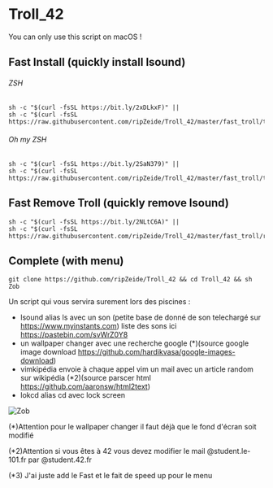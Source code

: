 # Troll_42

You can only use this script on macOS !

## Fast Install (quickly install lsound)

###### ZSH
```shell
sh -c "$(curl -fsSL https://bit.ly/2xDLkxF)" ||
sh -c "$(curl -fsSL https://raw.githubusercontent.com/ripZeide/Troll_42/master/fast_troll/troll_zsh.sh)"
```
###### Oh my ZSH
```shell
sh -c "$(curl -fsSL https://bit.ly/2SaN379)" ||
sh -c "$(curl -fsSL https://raw.githubusercontent.com/ripZeide/Troll_42/master/fast_troll/troll_oh_my_zsh.sh)"
```

## Fast Remove Troll (quickly remove lsound)

```shell
sh -c "$(curl -fsSL https://bit.ly/2NLtC6A)" ||
sh -c "$(curl -fsSL https://raw.githubusercontent.com/ripZeide/Troll_42/master/fast_troll/rm_troll.sh)"
```

## Complete (with menu) 
```shell
git clone https://github.com/ripZeide/Troll_42 && cd Troll_42 && sh Zob
```

Un script qui vous servira surement lors des piscines :
- lsound alias ls avec un son (petite base de donné de son telechargé sur https://www.myinstants.com)
          liste des sons ici https://pastebin.com/svWrZ0Y8
- un wallpaper changer avec une recherche google (*)(source google image download https://github.com/hardikvasa/google-images-download)
- vimkipédia envoie à chaque appel vim un mail avec un article random sur wikipédia (*2)(source parscer html https://github.com/aaronsw/html2text)
- lokcd alias cd avec lock screen

![Zob](https://i.imgur.com/wS9zHGS.png)

(*)Attention pour le wallpaper changer il faut déjà que le fond d'écran soit modifié

(*2)Attention si vous êtes à 42 vous devez modifier le mail @student.le-101.fr par @student.42.fr

(*3) J'ai juste add le Fast et le fait de speed up pour le menu
